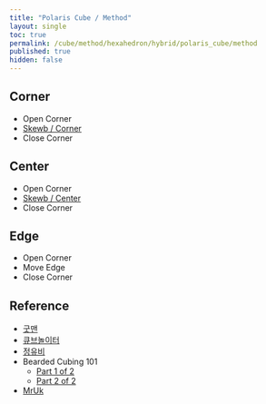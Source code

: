 ```yaml
---
title: "Polaris Cube / Method"
layout: single
toc: true
permalink: /cube/method/hexahedron/hybrid/polaris_cube/method
published: true
hidden: false
---
```


<head>
  <base target="_blank">
</head>



## Corner

- Open Corner
- [Skewb / Corner](/cube/method/hexahedron/skewb/skewb/method#corner)
- Close Corner



## Center

- Open Corner
- [Skewb / Center](/cube/method/hexahedron/skewb/skewb/method#center)
- Close Corner



## Edge

- Open Corner
- Move Edge
- Close Corner



## Reference

- [굿맨](https://youtu.be/tCUtRu769D8)
- [큐브놀이터](https://youtu.be/0TGwXh52Bhc)
- [정유비](https://youtu.be/EouTFsnvoDY)
- Bearded Cubing 101
  - [Part 1 of 2](https://youtu.be/-1JSlSDsbV0)
  - [Part 2 of 2](https://youtu.be/3PWmkA1DCbU)
- [MrUk](https://youtu.be/zh3IH6RdggY)